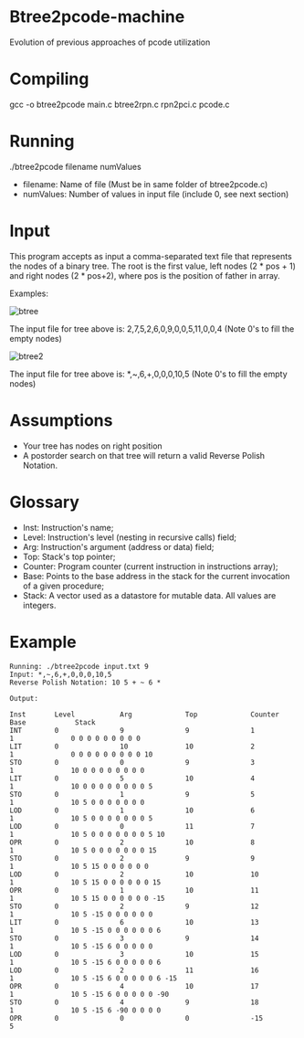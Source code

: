 # Btree2pcode-machine
Evolution of previous approaches of pcode utilization

# Compiling
gcc -o btree2pcode main.c btree2rpn.c rpn2pci.c pcode.c

# Running
./btree2pcode filename numValues

* filename: Name of file (Must be in same folder of btree2pcode.c)
* numValues: Number of values in input file (include 0, see next section)

# Input
This program accepts as input a comma-separated text file that represents the nodes of a binary tree. The root is the first value, left nodes (2 * pos + 1) and right nodes (2 * pos+2), where pos is the position of father in array.

Examples:

![btree](https://upload.wikimedia.org/wikipedia/commons/thumb/f/f7/Binary_tree.svg/192px-Binary_tree.svg.png)

The input file for tree above is: 2,7,5,2,6,0,9,0,0,5,11,0,0,4 (Note 0's to fill the empty nodes)

![btree2](http://i.imgur.com/K2DcLnZ.png)

The input file for tree above is: *,~,6,+,0,0,0,10,5 (Note 0's to fill the empty nodes)

# Assumptions
* Your tree has nodes on right position
* A postorder search on that tree will return a valid Reverse Polish Notation.

# Glossary
* Inst: Instruction's name;
* Level: Instruction's level (nesting in recursive calls) field;
* Arg: Instruction's argument (address or data) field;
* Top: Stack's top pointer;
* Counter: Program counter (current instruction in instructions array);
* Base: Points to the base address in the stack for the current invocation of a given procedure;
* Stack: A vector used as a datastore for mutable data. All values are integers. 

# Example 
```
Running: ./btree2pcode input.txt 9
Input: *,~,6,+,0,0,0,10,5
Reverse Polish Notation: 10 5 + ~ 6 *

Output:

Inst       Level           Arg             Top             Counter         Base            Stack
INT        0               9               9               1               1              0 0 0 0 0 0 0 0 0 
LIT        0               10              10              2               1              0 0 0 0 0 0 0 0 0 10 
STO        0               0               9               3               1              10 0 0 0 0 0 0 0 0 
LIT        0               5               10              4               1              10 0 0 0 0 0 0 0 0 5 
STO        0               1               9               5               1              10 5 0 0 0 0 0 0 0 
LOD        0               1               10              6               1              10 5 0 0 0 0 0 0 0 5 
LOD        0               0               11              7               1              10 5 0 0 0 0 0 0 0 5 10 
OPR        0               2               10              8               1              10 5 0 0 0 0 0 0 0 15 
STO        0               2               9               9               1              10 5 15 0 0 0 0 0 0 
LOD        0               2               10              10              1              10 5 15 0 0 0 0 0 0 15 
OPR        0               1               10              11              1              10 5 15 0 0 0 0 0 0 -15 
STO        0               2               9               12              1              10 5 -15 0 0 0 0 0 0 
LIT        0               6               10              13              1              10 5 -15 0 0 0 0 0 0 6 
STO        0               3               9               14              1              10 5 -15 6 0 0 0 0 0 
LOD        0               3               10              15              1              10 5 -15 6 0 0 0 0 0 6 
LOD        0               2               11              16              1              10 5 -15 6 0 0 0 0 0 6 -15 
OPR        0               4               10              17              1              10 5 -15 6 0 0 0 0 0 -90 
STO        0               4               9               18              1              10 5 -15 6 -90 0 0 0 0 
OPR        0               0               0               -15             5      
```
